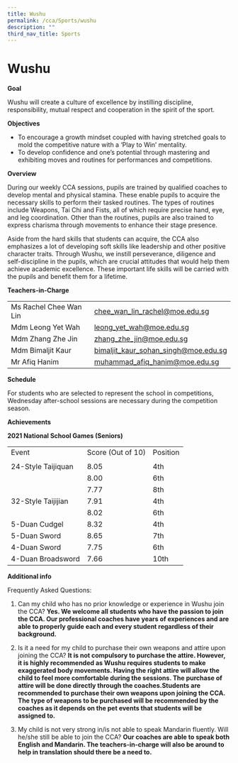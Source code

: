 ```yaml
---
title: Wushu
permalink: /cca/Sports/wushu
description: ""
third_nav_title: Sports
---
```

# Wushu
**Goal**

Wushu will create a culture of excellence by instilling discipline, responsibility, mutual respect and cooperation in the spirit of the sport.

**Objectives**

* To encourage a growth mindset coupled with having stretched goals to mold the competitive nature with a ‘Play to Win’ mentality.
* To develop confidence and one’s potential through mastering and exhibiting moves and routines for performances and competitions.

**Overview**

During our weekly CCA sessions, pupils are trained by qualified coaches to develop mental and physical stamina. These enable pupils to acquire the necessary skills to perform their tasked routines. The types of routines include Weapons, Tai Chi and Fists, all of which require precise hand, eye, and leg coordination. Other than the routines, pupils are also trained to express charisma through movements to enhance their stage presence.

Aside from the hard skills that students can acquire, the CCA also emphasizes a lot of developing soft skills like leadership and other positive character traits. Through Wushu, we instill perseverance, diligence and self-discipline in the pupils, which are crucial attitudes that would help them achieve academic excellence. These important life skills will be carried with the pupils and benefit them for a lifetime.

**Teachers-in-Charge**

|                        |                                      |
|------------------------|--------------------------------------|
| Ms Rachel Chee Wan Lin |    chee_wan_lin_rachel@moe.edu.sg    |
|    Mdm Leong Yet Wah   |       leong_yet_wah@moe.edu.sg       |
|    Mdm Zhang Zhe Jin   |       zhang_zhe_jin@moe.edu.sg       |
|    Mdm Bimaljit Kaur   | bimaljit_kaur_sohan_singh@moe.edu.sg |
|      Mr Afiq Hanim     |    muhammad_afiq_hanim@moe.edu.sg    |

**Schedule**

For students who are selected to represent the school in competitions, Wednesday after-school sessions are necessary during the competition season.

**Achievements**

 **2021 National School Games (Seniors)**
 
 |                    |                   |          |
|--------------------|-------------------|----------|
|        Event       | Score (Out of 10) | Position |
|                    |                   |          |
| 24-Style Taijiquan |        8.05       |    4th   |
|                    |        8.00       |    6th   |
|                    |        7.77       |    8th   |
| 32-Style Taijijian |        7.91       |    4th   |
|                    |        8.02       |    6th   |
|    5-Duan Cudgel   |        8.32       |    4th   |
|    5-Duan Sword    |        8.65       |    7th   |
|    4-Duan Sword    |        7.75       |    6th   |
|  4-Duan Broadsword |        7.66       |   10th   |

**Additional info**

Frequently Asked Questions:

1. Can my child who has no prior knowledge or experience in Wushu join the CCA?
**Yes. We welcome all students who have the passion to join the CCA. Our professional coaches have years of experiences and are able to properly guide each and every student regardless of their background.**

2. Is it a need for my child to purchase their own weapons and attire upon joining the CCA?
**It is not compulsory to purchase the attire. However, it is highly recommended as Wushu requires students to make exaggerated body movements. Having the right attire will allow the child to feel more comfortable during the sessions. The purchase of attire will be done directly through the coaches.Students are recommended to purchase their own weapons upon joining the CCA. The type of weapons to be purchased will be recommended by the coaches as it depends on the pet events that students will be assigned to.**

3. My child is not very strong in/is not able to speak Mandarin fluently. Will he/she still be able to join the CCA?
**Our coaches are able to speak both English and Mandarin. The teachers-in-charge will also be around to help in translation should there be a need to.**
